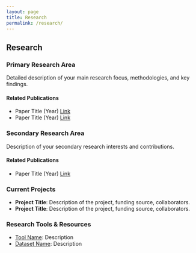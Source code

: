 ```yaml
---
layout: page
title: Research
permalink: /research/
---
```


## Research

### Primary Research Area
Detailed description of your main research focus, methodologies, and key findings.

#### Related Publications
- Paper Title (Year) [Link](#)
- Paper Title (Year) [Link](#)

### Secondary Research Area
Description of your secondary research interests and contributions.

#### Related Publications
- Paper Title (Year) [Link](#)

### Current Projects
- **Project Title**: Description of the project, funding source, collaborators.
- **Project Title**: Description of the project, funding source, collaborators.

### Research Tools & Resources
- [Tool Name](#): Description
- [Dataset Name](#): Description
